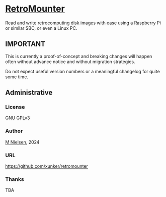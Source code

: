 [RetroMounter](https://github.com/xunker/retromounter)
============

Read and write retrocomputing disk images with ease using a Raspberry Pi or similar SBC, or even a
Linux PC.

IMPORTANT
---------

This is currently a proof-of-concept and breaking changes will happen often without advance notice
and without migration strategies.

Do not expect useful version numbers or a meaningful changelog for quite some time.

## Administrative

### License

GNU GPLv3

### Author

[M Nielsen](https://github.com/xunker), 2024

### URL

https://github.com/xunker/retromounter

### Thanks

TBA
